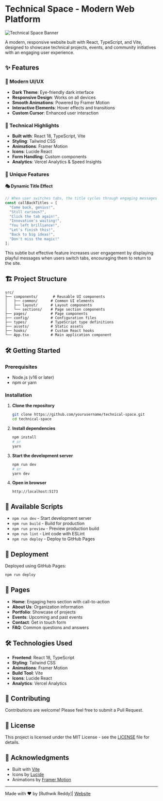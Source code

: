 # Technical Space - Modern Web Platform

![Technical Space Banner](https://via.placeholder.com/1200x400/000000/ffffff?text=Technical+Space)

A modern, responsive website built with React, TypeScript, and Vite, designed to showcase technical projects, events, and community initiatives with an engaging user experience.

## ✨ Features

### 🎨 Modern UI/UX
- **Dark Theme**: Eye-friendly dark interface
- **Responsive Design**: Works on all devices
- **Smooth Animations**: Powered by Framer Motion
- **Interactive Elements**: Hover effects and transitions
- **Custom Cursor**: Enhanced user interaction

### 🚀 Technical Highlights
- **Built with**: React 18, TypeScript, Vite
- **Styling**: Tailwind CSS
- **Animations**: Framer Motion
- **Icons**: Lucide React
- **Form Handling**: Custom components
- **Analytics**: Vercel Analytics & Speed Insights

### 🌟 Unique Features

#### 🎭 Dynamic Title Effect
```javascript
// When user switches tabs, the title cycles through engaging messages
const callBackTitles = [
  "Come back, genius!",
  "Still curious?",
  "Click the tab again!",
  "Innovation's waiting!",
  "You left brilliance!",
  "Let's finish this!",
  "Back to big ideas!",
  "Don't miss the magic!"
];
```
This subtle but effective feature increases user engagement by displaying playful messages when users switch tabs, encouraging them to return to the site.

## 🏗️ Project Structure

```
src/
├── components/       # Reusable UI components
│   ├── common/      # Common UI elements
│   ├── layout/      # Layout components
│   └── sections/    # Page section components
├── pages/           # Page components
├── config/          # Configuration files
├── types/           # TypeScript type definitions
├── assets/          # Static assets
├── hooks/           # Custom React hooks
└── App.tsx          # Main application component
```

## 🛠️ Getting Started

### Prerequisites
- Node.js (v16 or later)
- npm or yarn

### Installation

1. **Clone the repository**
   ```bash
   git clone https://github.com/yourusername/technical-space.git
   cd technical-space
   ```

2. **Install dependencies**
   ```bash
   npm install
   # or
   yarn
   ```

3. **Start the development server**
   ```bash
   npm run dev
   # or
   yarn dev
   ```

4. **Open in browser**
   ```
   http://localhost:5173
   ```

## 🚀 Available Scripts

- `npm run dev` - Start development server
- `npm run build` - Build for production
- `npm run preview` - Preview production build
- `npm run lint` - Lint code with ESLint
- `npm run deploy` - Deploy to GitHub Pages

## 🚀 Deployment

Deployed using GitHub Pages:
```bash
npm run deploy
```

## 📄 Pages

- **Home**: Engaging hero section with call-to-action
- **About Us**: Organization information
- **Portfolio**: Showcase of projects
- **Events**: Upcoming and past events
- **Contact**: Get in touch form
- **FAQ**: Common questions and answers

## 🛠️ Technologies Used

- **Frontend**: React 18, TypeScript
- **Styling**: Tailwind CSS
- **Animations**: Framer Motion
- **Build Tool**: Vite
- **Icons**: Lucide React
- **Analytics**: Vercel Analytics

## 🤝 Contributing

Contributions are welcome! Please feel free to submit a Pull Request.

## 📝 License

This project is licensed under the MIT License - see the [LICENSE](LICENSE) file for details.

## 🙏 Acknowledgments

- Built with [Vite](https://vitejs.dev/)
- Icons by [Lucide](https://lucide.dev/)
- Animations by [Framer Motion](https://www.framer.com/motion/)

---

Made with ❤️ by [Ruthwik Reddy]| [Website](https://ruthwikreddy.xyz)
